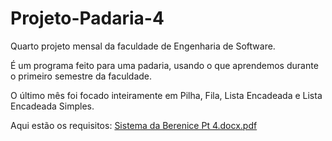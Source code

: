 # Projeto-Padaria-4
Quarto projeto mensal da faculdade de Engenharia de Software.

É um programa feito para uma padaria, usando o que aprendemos durante o primeiro semestre da faculdade.

O último mês foi focado inteiramente em Pilha, Fila, Lista Encadeada e Lista Encadeada Simples.


Aqui estão os requisitos:
[Sistema da Berenice Pt 4.docx.pdf](https://github.com/Xua1zin/Projeto-Padaria-4/files/11933769/Sistema.da.Berenice.Pt.4.docx.pdf)
